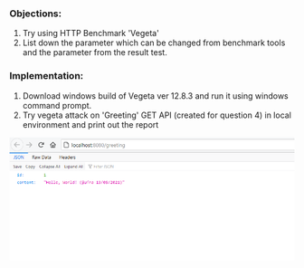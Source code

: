 ### Objections:
1. Try using HTTP Benchmark 'Vegeta'
2. List down the parameter which can be changed from benchmark tools and the parameter from the result test.

### Implementation:
1. Download windows build of Vegeta ver 12.8.3 and run it using windows command prompt.
2. Try vegeta attack on 'Greeting' GET API (created for question 4) in local environment and print out the report

![Image](https://github.com/ufra94/SRIN-Test/blob/main/Question%204%20-%20Trying%20Spring%20Framework/Screenshot.PNG)
